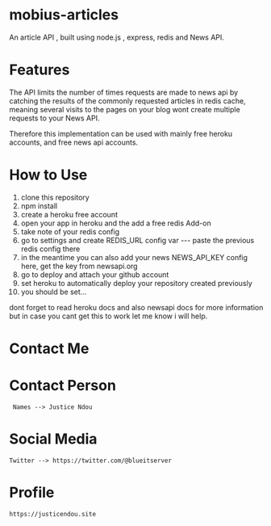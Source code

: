 # mobius-articles
 An article API , built using node.js , express, redis and News API.


 # Features
 The API limits the number of times requests are made to news api by catching the results of the 
 commonly requested articles in redis cache, meaning several visits to the pages on your blog
 wont create multiple requests to your News API.

 Therefore this implementation can be used with mainly free heroku accounts, and free news api
 accounts.

 # How to Use

 1. clone this repository
 2. npm install
 3. create a heroku free account
 4. open your app in heroku and the add a free redis Add-on
 5. take note of your redis config
 6. go to settings and create REDIS_URL config var --- paste the previous redis config there
 7. in the meantime you can also add your news NEWS_API_KEY config here, get the key from newsapi.org
 8. go to deploy and attach your github account
 9. set heroku to automatically deploy your repository created previously
 10. you should be set...

 dont forget to read heroku docs and also newsapi docs for more information but in case
 you cant get this to work let me know i will help.

 # Contact Me
  # Contact Person
     Names --> Justice Ndou
  # Social Media
    Twitter --> https://twitter.com/@blueitserver
  # Profile  
    https://justicendou.site 
